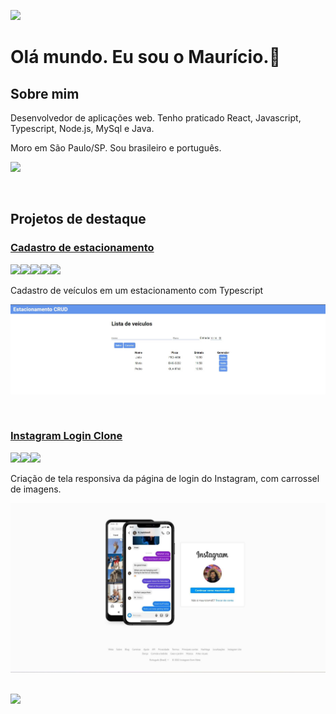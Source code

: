 [<img src="./assets/images/banner.gif">](#projetos-de-destaque)

# Olá mundo. Eu sou o Maurício.👋
## Sobre mim
<p>Desenvolvedor de aplicações web. Tenho praticado React, Javascript, Typescript, Node.js, MySql e Java.</p>
<p>Moro em São Paulo/SP. Sou brasileiro e português.</p>

[<img src="https://img.shields.io/badge/-LinkedIn-%230077B5?style=for-the-badge&logo=linkedin&logoColor=white">](https://www.linkedin.com/in/mauricio-mds)

<br/>

## Projetos de destaque

<a href="https://github.com/Mauricio-MdS/estacionamento-crud"> <h3> Cadastro de estacionamento</h3></a>

<div><img src="https://cdn.jsdelivr.net/gh/devicons/devicon/icons/typescript/typescript-plain.svg" width=30px/><img src="https://cdn.jsdelivr.net/gh/devicons/devicon/icons/javascript/javascript-plain.svg" width=30px/><img src="https://cdn.jsdelivr.net/gh/devicons/devicon/icons/html5/html5-plain-wordmark.svg" width=30px/><img src="https://cdn.jsdelivr.net/gh/devicons/devicon/icons/css3/css3-plain-wordmark.svg" width=30px/><img src="https://cdn.jsdelivr.net/gh/devicons/devicon/icons/eslint/eslint-original.svg" width=30px/></div>

Cadastro de veículos em um estacionamento com Typescript

<a href="https://github.com/Mauricio-MdS/estacionamento-crud"><img src="./assets/images/estacionamento-crud.jpg" alt="Demonstração CRUD estacionamento"></a>

<br/>


<a href="https://github.com/Mauricio-MdS/instagram-login"> <h3> Instagram Login Clone</h3></a>

<div><img src="https://cdn.jsdelivr.net/gh/devicons/devicon/icons/html5/html5-plain-wordmark.svg" width=30px/><img src="https://cdn.jsdelivr.net/gh/devicons/devicon/icons/css3/css3-plain-wordmark.svg" width=30px/><img src="https://cdn.jsdelivr.net/gh/devicons/devicon/icons/javascript/javascript-plain.svg" width=30px/></div>

Criação de tela responsiva da página de login do Instagram, com carrossel de imagens.

<a href="https://github.com/Mauricio-MdS/instagram-login"><img src="./assets/images/instagram.jpg" alt="Demonstração instagram login clone"></a>

<br/>

<div>
<a href="https://github.com/Mauricio-MdS">
<img height="180em" src="https://github-readme-stats.vercel.app/api/top-langs/?username=Mauricio-MdS&layout=compact&langs_count=7&theme=dracula">
</a>
</div>